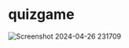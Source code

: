 # quizgame

![Screenshot 2024-04-26 231709](https://github.com/vamshisai010/quizgame/assets/137802468/b6ba4be8-71f8-44ec-92b7-b657153aecd2)
